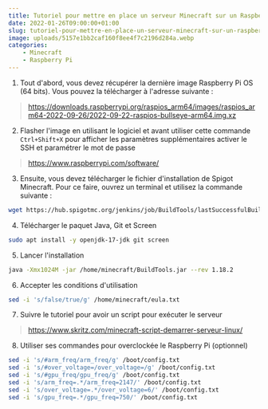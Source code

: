 ```yaml
---
title: Tutoriel pour mettre en place un serveur Minecraft sur un Raspberry Pi
date: 2022-01-26T09:00:00+01:00
slug: tutoriel-pour-mettre-en-place-un-serveur-minecraft-sur-un-raspberry-pi
image: uploads/5157e1bb2caf160f8ee4f7c2196d284a.webp
categories:
    - Minecraft
    - Raspberry Pi
---
```


1. Tout d'abord, vous devez récupérer la dernière image Raspberry Pi OS (64 bits). Vous pouvez la télécharger à l'adresse suivante :

> https://downloads.raspberrypi.org/raspios_arm64/images/raspios_arm64-2022-09-26/2022-09-22-raspios-bullseye-arm64.img.xz

2. Flasher l'image en utilisant le logiciel et avant utiliser cette commande `Ctrl+Shift+X` pour afficher les paramètres supplémentaires activer le SSH et paramétrer le mot de passe

> https://www.raspberrypi.com/software/

3. Ensuite, vous devez télécharger le fichier d'installation de Spigot Minecraft. Pour ce faire, ouvrez un terminal et utilisez la commande suivante :

```bash
wget https://hub.spigotmc.org/jenkins/job/BuildTools/lastSuccessfulBuild/artifact/target/BuildTools.jar
```

4. Télécharger le paquet Java, Git et Screen

```bash
sudo apt install -y openjdk-17-jdk git screen
```

5. Lancer l'installation

```bash
java -Xmx1024M -jar /home/minecraft/BuildTools.jar --rev 1.18.2
```

6. Accepter les conditions d'utilisation

```bash
sed -i 's/false/true/g' /home/minecraft/eula.txt
```

7. Suivre le tutoriel pour avoir un script pour exécuter le serveur

> https://www.skritz.com/minecraft-script-demarrer-serveur-linux/

8. Utiliser ses commandes pour overclockée le Raspberry Pi (optionnel)

```bash
sed -i 's/#arm_freq/arm_freq/g' /boot/config.txt
sed -i 's/#over_voltage=/over_voltage=/g' /boot/config.txt
sed -i 's/#gpu_freq/gpu_freq/g' /boot/config.txt
sed -i 's/arm_freq=.*/arm_freq=2147/' /boot/config.txt
sed -i 's/over_voltage=.*/over_voltage=6/' /boot/config.txt
sed -i 's/gpu_freq=.*/gpu_freq=750/' /boot/config.txt
```
